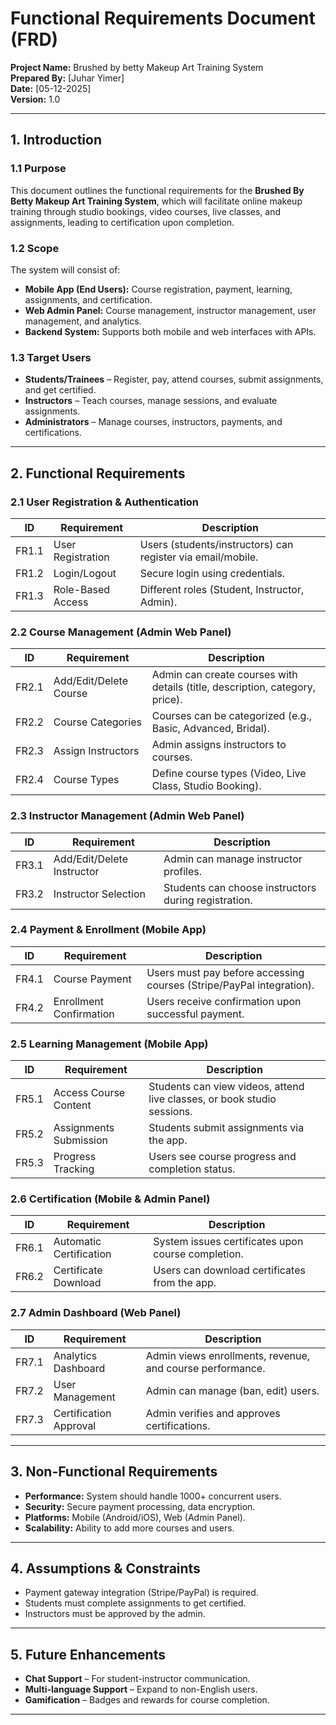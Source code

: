 # **Functional Requirements Document (FRD)**  
**Project Name:** Brushed by betty Makeup Art Training System  
**Prepared By:** [Juhar Yimer]  
**Date:** [05-12-2025]  
**Version:** 1.0  

---

## **1. Introduction**  
### **1.1 Purpose**  
This document outlines the functional requirements for the **Brushed By Betty Makeup Art Training System**, which will facilitate online makeup training through studio bookings, video courses, live classes, and assignments, leading to certification upon completion.  

### **1.2 Scope**  
The system will consist of:  
- **Mobile App (End Users):** Course registration, payment, learning, assignments, and certification.  
- **Web Admin Panel:** Course management, instructor management, user management, and analytics.  
- **Backend System:** Supports both mobile and web interfaces with APIs.  

### **1.3 Target Users**  
- **Students/Trainees** – Register, pay, attend courses, submit assignments, and get certified.  
- **Instructors** – Teach courses, manage sessions, and evaluate assignments.  
- **Administrators** – Manage courses, instructors, payments, and certifications.  

---

## **2. Functional Requirements**  

### **2.1 User Registration & Authentication**  
| **ID** | **Requirement** | **Description** |  
|--------|----------------|----------------|  
| FR1.1 | User Registration | Users (students/instructors) can register via email/mobile. |  
| FR1.2 | Login/Logout | Secure login using credentials. |  
| FR1.3 | Role-Based Access | Different roles (Student, Instructor, Admin). |  

### **2.2 Course Management (Admin Web Panel)**  
| **ID** | **Requirement** | **Description** |  
|--------|----------------|----------------|  
| FR2.1 | Add/Edit/Delete Course | Admin can create courses with details (title, description, category, price). |  
| FR2.2 | Course Categories | Courses can be categorized (e.g., Basic, Advanced, Bridal). |  
| FR2.3 | Assign Instructors | Admin assigns instructors to courses. |  
| FR2.4 | Course Types | Define course types (Video, Live Class, Studio Booking). |  

### **2.3 Instructor Management (Admin Web Panel)**  
| **ID** | **Requirement** | **Description** |  
|--------|----------------|----------------|  
| FR3.1 | Add/Edit/Delete Instructor | Admin can manage instructor profiles. |  
| FR3.2 | Instructor Selection | Students can choose instructors during registration. |  

### **2.4 Payment & Enrollment (Mobile App)**  
| **ID** | **Requirement** | **Description** |  
|--------|----------------|----------------|  
| FR4.1 | Course Payment | Users must pay before accessing courses (Stripe/PayPal integration). |  
| FR4.2 | Enrollment Confirmation | Users receive confirmation upon successful payment. |  

### **2.5 Learning Management (Mobile App)**  
| **ID** | **Requirement** | **Description** |  
|--------|----------------|----------------|  
| FR5.1 | Access Course Content | Students can view videos, attend live classes, or book studio sessions. |  
| FR5.2 | Assignments Submission | Students submit assignments via the app. |  
| FR5.3 | Progress Tracking | Users see course progress and completion status. |  

### **2.6 Certification (Mobile & Admin Panel)**  
| **ID** | **Requirement** | **Description** |  
|--------|----------------|----------------|  
| FR6.1 | Automatic Certification | System issues certificates upon course completion. |  
| FR6.2 | Certificate Download | Users can download certificates from the app. |  

### **2.7 Admin Dashboard (Web Panel)**  
| **ID** | **Requirement** | **Description** |  
|--------|----------------|----------------|  
| FR7.1 | Analytics Dashboard | Admin views enrollments, revenue, and course performance. |  
| FR7.2 | User Management | Admin can manage (ban, edit) users. |  
| FR7.3 | Certification Approval | Admin verifies and approves certifications. |  

---

## **3. Non-Functional Requirements**  
- **Performance:** System should handle 1000+ concurrent users.  
- **Security:** Secure payment processing, data encryption.  
- **Platforms:** Mobile (Android/iOS), Web (Admin Panel).  
- **Scalability:** Ability to add more courses and users.  

---

## **4. Assumptions & Constraints**  
- Payment gateway integration (Stripe/PayPal) is required.  
- Students must complete assignments to get certified.  
- Instructors must be approved by the admin.  

---

## **5. Future Enhancements**  
- **Chat Support** – For student-instructor communication.  
- **Multi-language Support** – Expand to non-English users.  
- **Gamification** – Badges and rewards for course completion.  

---
